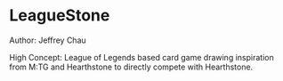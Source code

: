 LeagueStone
===========

Author: Jeffrey Chau


High Concept: League of Legends based card game drawing inspiration from M:TG and Hearthstone to directly compete with Hearthstone. 